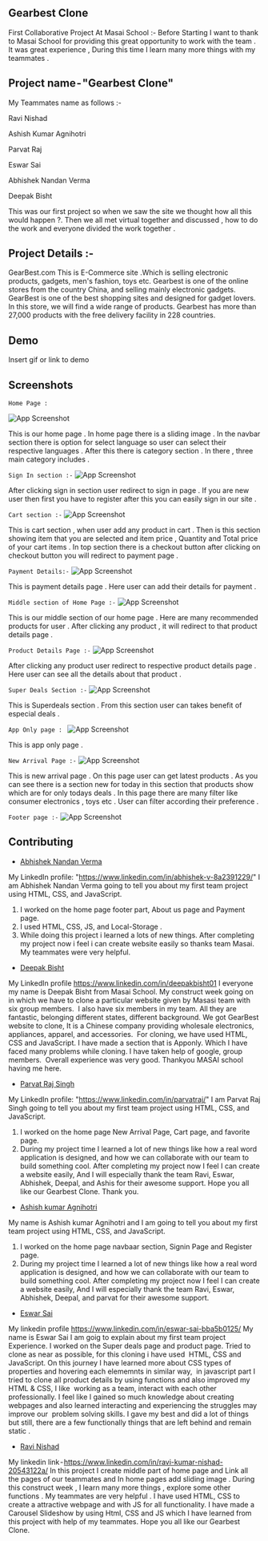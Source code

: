 
## Gearbest Clone
First Collaborative Project At Masai School :-
Before Starting I want to thank to Masai School for providing this great opportunity to work with the team . It was great experience , During this time I learn many more things with my teammates .


## Project name - "Gearbest Clone"
My Teammates name as follows :-

Ravi Nishad

Ashish Kumar Agnihotri

Parvat Raj

Eswar Sai

Abhishek Nandan Verma

Deepak Bisht

This was our first project so when we saw the site we thought how all this would happen ?.
Then we all met virtual together and discussed , how to do the work and everyone divided the work together .
## Project Details :-

GearBest.com
This is E-Commerce site .Which is selling electronic products, gadgets, men's fashion, toys etc.
Gearbest is one of the online stores from the country China, and selling mainly electronic gadgets. GearBest is one of the best shopping sites and designed for gadget lovers. In this store, we will find a wide range of products. Gearbest has more than 27,000 products with the free delivery facility in 228 countries.

## Demo

Insert gif or link to demo


## Screenshots

`Home Page :`

![App Screenshot](https://cdn-images-1.medium.com/max/1000/1*WT9-k3Of41tCyjGCa4H3SQ.png)

This is our home page . In home page there is a sliding image . In the navbar section there is option for select language so user can select their respective languages . After this there is category section . In there , three main category includes .

`Sign In section :-`
![App Screenshot](https://cdn-images-1.medium.com/max/1000/1*PxADm7e95vi5cBbgOyUrWQ.png)

After clicking sign in section user redirect to sign in page . If you are new user then first you have to register after this you can easily sign in our site .

`Cart section :-`
![App Screenshot](https://cdn-images-1.medium.com/max/1000/1*tknD_iLm73iGlvqx7W0l9A.png)

This is cart section , when user add any product in cart . Then is this section showing item that you are selected and item price , Quantity and Total price of your cart items .
In top section there is a checkout button after clicking on checkout button you will redirect to payment page .

`Payment Details:-`
![App Screenshot](https://cdn-images-1.medium.com/max/1000/1*13grpLCt-qjpQrX0UK7g0w.png)

This is payment
 details page . Here user can add their details for payment .

`Middle section of Home Page :-`
![App Screenshot](https://cdn-images-1.medium.com/max/1000/1*13grpLCt-qjpQrX0UK7g0w.png)

This is our middle section of our home page . Here are many recommended products for user . After clicking any product , it will redirect to that product details page .

`Product Details Page :-`
![App Screenshot](https://cdn-images-1.medium.com/max/1000/1*MpabvPosTvdsPokWni98Eg.png)

After clicking any product user redirect to respective product details page . Here user can see all the details about that product .

`Super Deals Section :-`
![App Screenshot](https://cdn-images-1.medium.com/max/1000/1*TvtEodic8xU-OXk_xrV6-g.png)

This is Superdeals section . From this section user can takes benefit of especial deals .

`App Only page : `
![App Screenshot](https://cdn-images-1.medium.com/max/1000/1*TvtEodic8xU-OXk_xrV6-g.png)

This is app only page .

`New Arrival Page :-`
![App Screenshot](https://cdn-images-1.medium.com/max/1000/1*Pn9yvVc2-Hw9etvGlMQihg.png)

This is new arrival page . On this page user can get latest products .
As you can see there is a section new for today in this section that products show which are for only todays deals .
In this page there are many filter like consumer electronics , toys etc . User can filter according their preference .


`Footer page :-`
![App Screenshot](https://cdn-images-1.medium.com/max/1000/1*-7fEya2Zm06BBTLdfGZ0GA.png)






## Contributing

-  [Abhishek Nandan Verma](https://github.com/AbhiNVerma) 

My LinkedIn profile: "https://www.linkedin.com/in/abhishek-v-8a2391229/"
I am Abhishek Nandan Verma going to tell you about my first team project using HTML, CSS, and JavaScript.
1. I worked on the home page footer part, About us page and Payment page.
2. I used HTML, CSS, JS, and Local-Storage . 
3. While doing this project i learned a lots of new things.
After completing my project now i feel i can create website easily so thanks team Masai.
My teammates were very helpful.


- [Deepak Bisht](https://github.com/deepak65190)

My LinkedIn profile
https://www.linkedin.com/in/deepakbisht01
I everyone my name is Deepak Bisht from Masai School. My construct week going on in which we have to clone a particular website given by Masasi team with six group members. 
I also have six members in my team. All they are fantastic, belonging different states, different background.
We got GearBest website to clone, It is a Chinese company providing wholesale electronics, appliances, apparel, and accessories. 
For cloning, we have used HTML, CSS and JavaScript. I have made a section that is Apponly. Which I have faced many problems while cloning. I have taken help of google, group members. 
Overall experience was very good.
Thankyou MASAI school having me here.

- [Parvat Raj Singh](https://github.com/parvatraj2)

My LinkedIn profile: "https://www.linkedin.com/in/parvatraj/"
I am Parvat Raj Singh going to tell you about my first team project using HTML, CSS, and JavaScript.
1. I worked on the home page New Arrival Page, Cart page, and favorite page.
2. During my project time I learned a lot of new things like how a real word application is designed, and how we can collaborate with our team to build something cool.
After completing my project now I feel I can create a website easily, And I will especially thank the team Ravi, Eswar, Abhishek, Deepal, and Ashis for their awesome support.
Hope you all like our Gearbest Clone.
Thank you.

- [Ashish kumar Agnihotri](https://github.com/AshishAgnihotri96)

My name is Ashish kumar Agnihotri and I am going to tell you about my first team project using HTML, CSS, and JavaScript.
1. I worked on the home page navbaar section, Signin Page and Register page.
2. During my project time I learned a lot of new things like how a real word application is designed, and how we can collaborate with our team to build something cool.
After completing my project now I feel I can create a website easily, And I will especially thank the team Ravi, Eswar, Abhishek, Deepal, and parvat for their awesome support.


- [Eswar Sai](https://github.com/EswarSai19)

My linkedin profile https://www.linkedin.com/in/eswar-sai-bba5b0125/
My name is Eswar Sai I am goig to explain about my first team project Experience.
I worked on the Super deals page and product page. Tried to clone as near as possible, for this cloning i have used 
HTML, CSS and JavaScript.
On this journey I have learned more about CSS types of properties and hovering each elememnts in similar way, 
in javascript part I tried to clone all product details by using functions and also improved my HTML & CSS, I like 
working as a team, interact with each other professionally.
I feel like I gained so much knowledge about creating webpages and also learned interacting and experiencing the struggles may improve our 
problem solving skills. I gave my best and did a lot of things but still, there are a few functionally things that are left behind and remain static .


- [Ravi Nishad](https://github.com/ravinishadcoder)

My linkedin link - https://www.linkedin.com/in/ravi-kumar-nishad-20543122a/
In this project I create middle part of home page and Link all the pages of our teammates and In home pages add sliding image .
During this construct week , I learn many more things , explore some other functions . My teammates are very helpful .
I have used HTML, CSS to create a attractive webpage and with JS for all functionality.
I have made a Carousel Slideshow by using Html, CSS and JS which I have learned from this project with help of my teammates.
Hope you all like our Gearbest Clone.

